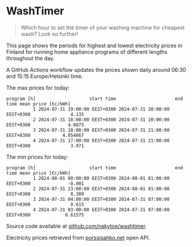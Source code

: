 
# WashTimer

> Which hour to set the timer of your washing machine for cheapest wash? Look no further!

This page shows the periods for highest and lowest electricity prices in Finland 
for running home appliance programs of different lengths throughout the day. 

A GitHub Actions workflow updates the prices shown daily around 06:30 and 15:15 Europe/Helsinki time.

The max prices for today:

	program [h]                    start time                      end time mean price [€c/kWh]
	          1 2024-07-31 19:00:00 EEST+0300 2024-07-31 20:00:00 EEST+0300               4.135
	          2 2024-07-31 18:00:00 EEST+0300 2024-07-31 20:00:00 EEST+0300              4.0875
	          3 2024-07-31 18:00:00 EEST+0300 2024-07-31 21:00:00 EEST+0300            4.054667
	          4 2024-07-31 17:00:00 EEST+0300 2024-07-31 21:00:00 EEST+0300               3.971

The min prices for today:

	program [h]                    start time                      end time mean price [€c/kWh]
	          1 2024-08-01 00:00:00 EEST+0300 2024-08-01 01:00:00 EEST+0300              -0.001
	          2 2024-07-31 23:00:00 EEST+0300 2024-08-01 01:00:00 EEST+0300               0.309
	          3 2024-07-31 04:00:00 EEST+0300 2024-07-31 07:00:00 EEST+0300               0.615
	          4 2024-07-31 03:00:00 EEST+0300 2024-07-31 07:00:00 EEST+0300             0.61575


Source code available at [github.com/nakytoe/washtimer](https://github.com/nakytoe/washtimer).

Electricity prices retrieved from [porssisahko.net](https://porssisahko.net/api) open API.
